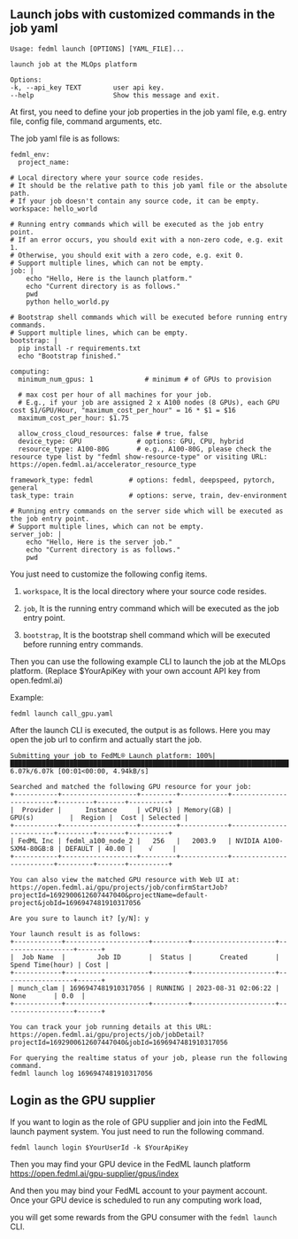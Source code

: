 
## Launch jobs with customized commands in the job yaml
```
Usage: fedml launch [OPTIONS] [YAML_FILE]...

launch job at the MLOps platform

Options:
-k, --api_key TEXT        user api key.
--help                    Show this message and exit.
```
At first, you need to define your job properties in the job yaml file, e.g. entry file, config file, command arguments, etc.

The job yaml file is as follows:
```
fedml_env:
  project_name: 

# Local directory where your source code resides.
# It should be the relative path to this job yaml file or the absolute path.
# If your job doesn't contain any source code, it can be empty.
workspace: hello_world

# Running entry commands which will be executed as the job entry point.
# If an error occurs, you should exit with a non-zero code, e.g. exit 1.
# Otherwise, you should exit with a zero code, e.g. exit 0.
# Support multiple lines, which can not be empty.
job: | 
    echo "Hello, Here is the launch platform."
    echo "Current directory is as follows."
    pwd
    python hello_world.py

# Bootstrap shell commands which will be executed before running entry commands.
# Support multiple lines, which can be empty.
bootstrap: |
  pip install -r requirements.txt
  echo "Bootstrap finished."

computing:
  minimum_num_gpus: 1             # minimum # of GPUs to provision

  # max cost per hour of all machines for your job. 
  # E.g., if your job are assigned 2 x A100 nodes (8 GPUs), each GPU cost $1/GPU/Hour, "maximum_cost_per_hour" = 16 * $1 = $16
  maximum_cost_per_hour: $1.75
  
  allow_cross_cloud_resources: false # true, false
  device_type: GPU              # options: GPU, CPU, hybrid
  resource_type: A100-80G       # e.g., A100-80G, please check the resource type list by "fedml show-resource-type" or visiting URL: https://open.fedml.ai/accelerator_resource_type
  
framework_type: fedml         # options: fedml, deepspeed, pytorch, general
task_type: train              # options: serve, train, dev-environment

# Running entry commands on the server side which will be executed as the job entry point.
# Support multiple lines, which can not be empty.
server_job: |
    echo "Hello, Here is the server job."
    echo "Current directory is as follows."
    pwd
```

You just need to customize the following config items. 

1. `workspace`, It is the local directory where your source code resides.

2. `job`,  It is the running entry command which will be executed as the job entry point.

3. `bootstrap`, It is the bootstrap shell command which will be executed before running entry commands.

Then you can use the following example CLI to launch the job at the MLOps platform.
(Replace $YourApiKey with your own account API key from open.fedml.ai)

Example:
```
fedml launch call_gpu.yaml
```

After the launch CLI is executed, the output is as follows. Here you may open the job url to confirm and actually start the job.
```
Submitting your job to FedML® Launch platform: 100%|████████████████████████████████████████████████████████████████████████████████████████| 6.07k/6.07k [00:01<00:00, 4.94kB/s]

Searched and matched the following GPU resource for your job:
+-----------+-------------------+---------+------------+-------------------------+---------+-------+----------+
|  Provider |      Instance     | vCPU(s) | Memory(GB) |          GPU(s)         |  Region |  Cost | Selected |
+-----------+-------------------+---------+------------+-------------------------+---------+-------+----------+
| FedML Inc | fedml_a100_node_2 |   256   |   2003.9   | NVIDIA A100-SXM4-80GB:8 | DEFAULT | 40.00 |    √     |
+-----------+-------------------+---------+------------+-------------------------+---------+-------+----------+

You can also view the matched GPU resource with Web UI at: 
https://open.fedml.ai/gpu/projects/job/confirmStartJob?projectId=1692900612607447040&projectName=default-project&jobId=1696947481910317056

Are you sure to launch it? [y/N]: y

Your launch result is as follows:
+------------+---------------------+---------+---------------------+------------------+------+
|  Job Name  |        Job ID       |  Status |       Created       | Spend Time(hour) | Cost |
+------------+---------------------+---------+---------------------+------------------+------+
| munch_clam | 1696947481910317056 | RUNNING | 2023-08-31 02:06:22 |       None       | 0.0  |
+------------+---------------------+---------+---------------------+------------------+------+

You can track your job running details at this URL:
https://open.fedml.ai/gpu/projects/job/jobDetail?projectId=1692900612607447040&jobId=1696947481910317056

For querying the realtime status of your job, please run the following command.
fedml launch log 1696947481910317056
```

## Login as the GPU supplier
If you want to login as the role of GPU supplier and join into the FedML launch payment system. You just need to run the following command.
```
fedml launch login $YourUserId -k $YourApiKey
```

Then you may find your GPU device in the FedML launch platform https://open.fedml.ai/gpu-supplier/gpus/index

And then you may bind your FedML account to your payment account. Once your GPU device is scheduled to run any computing work load, 

you will get some rewards from the GPU consumer with the `fedml launch` CLI.

